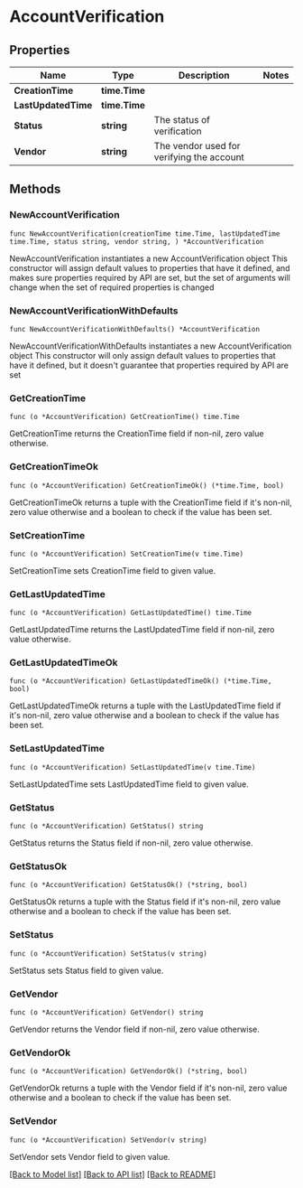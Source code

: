 # AccountVerification

## Properties

Name | Type | Description | Notes
------------ | ------------- | ------------- | -------------
**CreationTime** | **time.Time** |  | 
**LastUpdatedTime** | **time.Time** |  | 
**Status** | **string** | The status of verification | 
**Vendor** | **string** | The vendor used for verifying the account | 

## Methods

### NewAccountVerification

`func NewAccountVerification(creationTime time.Time, lastUpdatedTime time.Time, status string, vendor string, ) *AccountVerification`

NewAccountVerification instantiates a new AccountVerification object
This constructor will assign default values to properties that have it defined,
and makes sure properties required by API are set, but the set of arguments
will change when the set of required properties is changed

### NewAccountVerificationWithDefaults

`func NewAccountVerificationWithDefaults() *AccountVerification`

NewAccountVerificationWithDefaults instantiates a new AccountVerification object
This constructor will only assign default values to properties that have it defined,
but it doesn't guarantee that properties required by API are set

### GetCreationTime

`func (o *AccountVerification) GetCreationTime() time.Time`

GetCreationTime returns the CreationTime field if non-nil, zero value otherwise.

### GetCreationTimeOk

`func (o *AccountVerification) GetCreationTimeOk() (*time.Time, bool)`

GetCreationTimeOk returns a tuple with the CreationTime field if it's non-nil, zero value otherwise
and a boolean to check if the value has been set.

### SetCreationTime

`func (o *AccountVerification) SetCreationTime(v time.Time)`

SetCreationTime sets CreationTime field to given value.


### GetLastUpdatedTime

`func (o *AccountVerification) GetLastUpdatedTime() time.Time`

GetLastUpdatedTime returns the LastUpdatedTime field if non-nil, zero value otherwise.

### GetLastUpdatedTimeOk

`func (o *AccountVerification) GetLastUpdatedTimeOk() (*time.Time, bool)`

GetLastUpdatedTimeOk returns a tuple with the LastUpdatedTime field if it's non-nil, zero value otherwise
and a boolean to check if the value has been set.

### SetLastUpdatedTime

`func (o *AccountVerification) SetLastUpdatedTime(v time.Time)`

SetLastUpdatedTime sets LastUpdatedTime field to given value.


### GetStatus

`func (o *AccountVerification) GetStatus() string`

GetStatus returns the Status field if non-nil, zero value otherwise.

### GetStatusOk

`func (o *AccountVerification) GetStatusOk() (*string, bool)`

GetStatusOk returns a tuple with the Status field if it's non-nil, zero value otherwise
and a boolean to check if the value has been set.

### SetStatus

`func (o *AccountVerification) SetStatus(v string)`

SetStatus sets Status field to given value.


### GetVendor

`func (o *AccountVerification) GetVendor() string`

GetVendor returns the Vendor field if non-nil, zero value otherwise.

### GetVendorOk

`func (o *AccountVerification) GetVendorOk() (*string, bool)`

GetVendorOk returns a tuple with the Vendor field if it's non-nil, zero value otherwise
and a boolean to check if the value has been set.

### SetVendor

`func (o *AccountVerification) SetVendor(v string)`

SetVendor sets Vendor field to given value.



[[Back to Model list]](../README.md#documentation-for-models) [[Back to API list]](../README.md#documentation-for-api-endpoints) [[Back to README]](../README.md)


